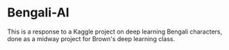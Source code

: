 # Bengali-AI
This is a response to a Kaggle project on deep learning Bengali characters, done as a midway project for Brown's deep learning class. 
